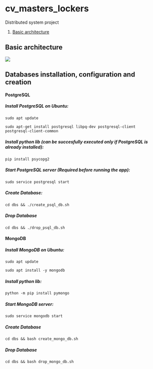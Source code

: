 # cv_masters_lockers
Distributed system project

1. [Basic architecture](#architecture)

## Basic architecture <a name="architecture"></a>
![](https://github.com/AdoreIt/cv_masters_lockers/blob/master/doc/architecture_diagram.png?raw=true)

## Databases installation, configuration and creation

#### PostgreSQL

##### Install PostgreSQL on Ubuntu:
`sudo apt update`

`sudo apt-get install postgresql libpq-dev postgresql-client postgresql-client-common`

##### Install python lib (can be succesfully executed only if PostgreSQL is already installed):
`pip install psycopg2`

##### Start PostgreSQL server (Required before running the app):
`sudo service postgresql start`

##### Create Database:
`cd dbs && ./create_psql_db.sh`

##### Drop Database
`cd dbs && ./drop_psql_db.sh`

#### MongoDB

##### Install MongoDB on Ubuntu:
`sudo apt update`

`sudo apt install -y mongodb`

##### Install python lib:
`python -m pip install pymongo`

##### Start MongoDB server:
`sudo service mongodb start`

##### Create Database
`cd dbs && bash create_mongo_db.sh`

##### Drop Database
`cd dbs && bash drop_mongo_db.sh`